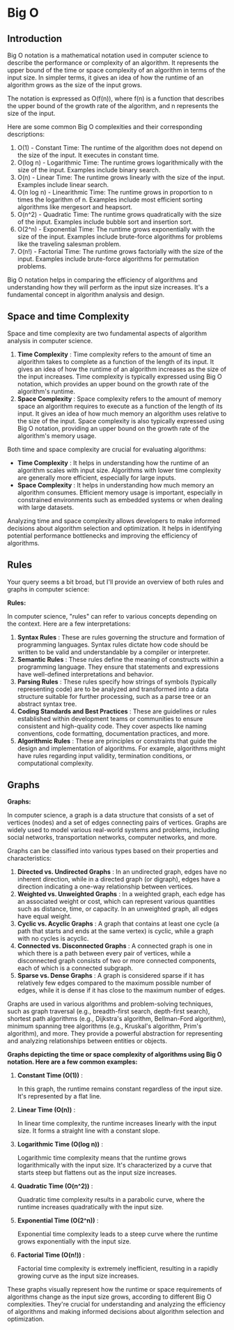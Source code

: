 # Big O

## Introduction

Big O notation is a mathematical notation used in computer science to describe the performance or complexity of an algorithm. It represents the upper bound of the time or space complexity of an algorithm in terms of the input size. In simpler terms, it gives an idea of how the runtime of an algorithm grows as the size of the input grows.

The notation is expressed as O(f(n)), where f(n) is a function that describes the upper bound of the growth rate of the algorithm, and n represents the size of the input.

Here are some common Big O complexities and their corresponding descriptions:

1. O(1) - Constant Time: The runtime of the algorithm does not depend on the size of the input. It executes in constant time.
2. O(log n) - Logarithmic Time: The runtime grows logarithmically with the size of the input. Examples include binary search.
3. O(n) - Linear Time: The runtime grows linearly with the size of the input. Examples include linear search.
4. O(n log n) - Linearithmic Time: The runtime grows in proportion to n times the logarithm of n. Examples include most efficient sorting algorithms like mergesort and heapsort.
5. O(n^2) - Quadratic Time: The runtime grows quadratically with the size of the input. Examples include bubble sort and insertion sort.
6. O(2^n) - Exponential Time: The runtime grows exponentially with the size of the input. Examples include brute-force algorithms for problems like the traveling salesman problem.
7. O(n!) - Factorial Time: The runtime grows factorially with the size of the input. Examples include brute-force algorithms for permutation problems.

Big O notation helps in comparing the efficiency of algorithms and understanding how they will perform as the input size increases. It's a fundamental concept in algorithm analysis and design.

## Space and time Complexity

Space and time complexity are two fundamental aspects of algorithm analysis in computer science.

1. **Time Complexity** : Time complexity refers to the amount of time an algorithm takes to complete as a function of the length of its input. It gives an idea of how the runtime of an algorithm increases as the size of the input increases. Time complexity is typically expressed using Big O notation, which provides an upper bound on the growth rate of the algorithm's runtime.
2. **Space Complexity** : Space complexity refers to the amount of memory space an algorithm requires to execute as a function of the length of its input. It gives an idea of how much memory an algorithm uses relative to the size of the input. Space complexity is also typically expressed using Big O notation, providing an upper bound on the growth rate of the algorithm's memory usage.

Both time and space complexity are crucial for evaluating algorithms:

* **Time Complexity** : It helps in understanding how the runtime of an algorithm scales with input size. Algorithms with lower time complexity are generally more efficient, especially for large inputs.
* **Space Complexity** : It helps in understanding how much memory an algorithm consumes. Efficient memory usage is important, especially in constrained environments such as embedded systems or when dealing with large datasets.

Analyzing time and space complexity allows developers to make informed decisions about algorithm selection and optimization. It helps in identifying potential performance bottlenecks and improving the efficiency of algorithms.

## Rules 

Your query seems a bit broad, but I'll provide an overview of both rules and graphs in computer science:

**Rules:**

In computer science, "rules" can refer to various concepts depending on the context. Here are a few interpretations:

1. **Syntax Rules** : These are rules governing the structure and formation of programming languages. Syntax rules dictate how code should be written to be valid and understandable by a compiler or interpreter.
2. **Semantic Rules** : These rules define the meaning of constructs within a programming language. They ensure that statements and expressions have well-defined interpretations and behavior.
3. **Parsing Rules** : These rules specify how strings of symbols (typically representing code) are to be analyzed and transformed into a data structure suitable for further processing, such as a parse tree or an abstract syntax tree.
4. **Coding Standards and Best Practices** : These are guidelines or rules established within development teams or communities to ensure consistent and high-quality code. They cover aspects like naming conventions, code formatting, documentation practices, and more.
5. **Algorithmic Rules** : These are principles or constraints that guide the design and implementation of algorithms. For example, algorithms might have rules regarding input validity, termination conditions, or computational complexity.

## Graphs

**Graphs:**

In computer science, a graph is a data structure that consists of a set of vertices (nodes) and a set of edges connecting pairs of vertices. Graphs are widely used to model various real-world systems and problems, including social networks, transportation networks, computer networks, and more.

Graphs can be classified into various types based on their properties and characteristics:

1. **Directed vs. Undirected Graphs** : In an undirected graph, edges have no inherent direction, while in a directed graph (or digraph), edges have a direction indicating a one-way relationship between vertices.
2. **Weighted vs. Unweighted Graphs** : In a weighted graph, each edge has an associated weight or cost, which can represent various quantities such as distance, time, or capacity. In an unweighted graph, all edges have equal weight.
3. **Cyclic vs. Acyclic Graphs** : A graph that contains at least one cycle (a path that starts and ends at the same vertex) is cyclic, while a graph with no cycles is acyclic.
4. **Connected vs. Disconnected Graphs** : A connected graph is one in which there is a path between every pair of vertices, while a disconnected graph consists of two or more connected components, each of which is a connected subgraph.
5. **Sparse vs. Dense Graphs** : A graph is considered sparse if it has relatively few edges compared to the maximum possible number of edges, while it is dense if it has close to the maximum number of edges.

Graphs are used in various algorithms and problem-solving techniques, such as graph traversal (e.g., breadth-first search, depth-first search), shortest path algorithms (e.g., Dijkstra's algorithm, Bellman-Ford algorithm), minimum spanning tree algorithms (e.g., Kruskal's algorithm, Prim's algorithm), and more. They provide a powerful abstraction for representing and analyzing relationships between entities or objects.

**Graphs depicting the time or space complexity of algorithms using Big O notation. Here are a few common examples:**

1. **Constant Time (O(1))** :

   In this graph, the runtime remains constant regardless of the input size. It's represented by a flat line.

1. **Linear Time (O(n))** :

   In linear time complexity, the runtime increases linearly with the input size. It forms a straight line with a constant slope.

1. **Logarithmic Time (O(log n))** :

   Logarithmic time complexity means that the runtime grows logarithmically with the input size. It's characterized by a curve that starts steep but flattens out as the input size increases.

1. **Quadratic Time (O(n^2))** :

   Quadratic time complexity results in a parabolic curve, where the runtime increases quadratically with the input size.

1. **Exponential Time (O(2^n))** :

   Exponential time complexity leads to a steep curve where the runtime grows exponentially with the input size.

1. **Factorial Time (O(n!))** :

   Factorial time complexity is extremely inefficient, resulting in a rapidly growing curve as the input size increases.

These graphs visually represent how the runtime or space requirements of algorithms change as the input size grows, according to different Big O complexities. They're crucial for understanding and analyzing the efficiency of algorithms and making informed decisions about algorithm selection and optimization.
